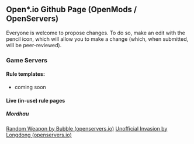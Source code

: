 ## Open*.io Github Page (OpenMods / OpenServers)

Everyone is welcome to propose changes. To do so, make an edit with the pencil icon, which will allow you to make a change (which, when submitted, will be peer-reviewed).

### Game Servers
#### Rule templates:
- coming soon

#### Live (in-use) rule pages
##### Mordhau
[Random Weapon by Bubble (openservers.io)](/rules/mordhau/randomweapon)
[Unofficial Invasion by Longdong (openservers.io)](/rules/mordhau/unofficialinvasion)
